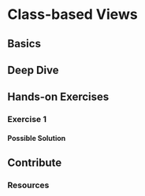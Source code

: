 # Class-based Views

## Basics


## Deep Dive


## Hands-on Exercises

### Exercise 1


#### Possible Solution


## Contribute

### Resources

